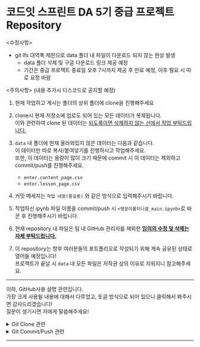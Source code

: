 # 코드잇 스프린트 DA 5기 중급 프로젝트 Repository

<수정사항>
- git lfs 대역폭 제한으로 data 폴더 내 파일이 다운로드 되지 않는 현상 발생
  - data 폴더 삭제 및 구글 다운로드 링크 제공 예정
  - 기간은 중급 프로젝트 종료일 오후 7시까지 제공 후 만료 예정, 이후 필요 시 따로 요청 바람

<주의사항> (내용 추가시 디스코드로 공지할 예정)
1. 현재 작업하고 계시는 폴더의 상위 폴더에 clone을 진행해주세요
2. clone시 현재 저장소에 업로도 되어 있는 모든 데이터가 복제됩니다.<br/>
   이와 관련하여 clone 된 데이터는 <ins>되도록이면 삭제하지 않는 선에서 작업 부탁드립니다.</ins>
3. ``data`` 내 폴더에 현재 올라와있지 않은 데이터는 다음과 같습니다.<br/>
   이 데이터만 따로 복사/붙여넣기를 진행하시고 작업해주세요.<br/>
   또한, 이 데이터는 용량이 많이 크기 때문에 commit 시 이 데이터는 제외하고 commit/push를 진행해주세요.<br/>

   - ``enter.content_page.csv``
   - ``enter.lesson_page.csv``
4. 커밋 메세지는 ``작업 내용(홍길동)`` 와 같은 방식으로 입력해주시기 바랍니다.
5. 작업하신 ipynb 파일 이름을 commit/push 시 ``<영문이름이니셜_main.ipynb>``로 바꾼 후 진행해주시기 바립니다.
6. 현재 repository 내 파일은 팀 내 GitHub 관리자를 제외한 **<ins>임의의 수정 및 삭제는 자제 부탁드립니다.</ins>**
7. 이 repository는 향후 여러분들의 포트폴리오로 작성되기 위해 계속 공유된 상태로 열어둘 예정입니다!<br/>
   프로젝트가 끝날 시 ``data`` 내 모든 파일은 저작권 상의 이유로 지워지니 참고해주세요.

---

이하, GitHub사용 설명 관련입니다.<br/>
가장 크게 사용될 내용에 대해서 다루었고, 토글 방식으로 되어 있으니 클릭해서 봐주시면 감사드리겠습니다!<br/>
질문이 생기시면 저에게 말씀해주세요!

<details>
<summary>Git Clone 관련</summary>
<div markdown="1">


1. VSCode를 킨 뒤 F1 버튼을 눌러 ``Git:Clone`` 검색 후 ``Clone from GitHub`` 실행<br/>
![clone1](./img/clone1.png)<br/>
2. ``saeraniren/intermediate_project`` 검색<br/>
![clone2](./img/clone2.png)<br/>
3. 작업 영역을 만들 곳에 ``Select as Repository Destination`` 클릭<br/>
![clone3](./img/clone3.png)<br/>

</div>
</details>

<details>
<summary>Git Commit/Push 관련</summary>
<div markdown="1">

1. <ins>Clone으로 만들어진 작업 영역에서 꼭 시작하기</ins><br/>
2. 왼쪽 사이드의 아이콘 중 위에서 3번째 아이콘 클릭<br/>
![commit_push1](./img/commit_push1.png)<br/>
3. ``Changes`` 탭에 있는 파일 중 내가 업로드할 파일 선택 후 ``Staged Changes`` 탭에 잘 올라가져 있는지 확인<br/>
![commit_push2](./img/commit_push2.png)<br/>
4. VSCode 최상단 ``Terminal(터미널)`` 클릭 후 ``New Terminal(새 터미널)`` 선택<br/>
![commit_push3](./img/commit_push3.png)<br/>
5. 표시된 터미널에 ``git commit -m "상단의-예시"`` 입력 후 엔터<br/>
![commit_push4](./img/commit_push4.png)<br/>
6. ``git push origin main`` 입력 시 GitHub 저장소에 저장 완료<br/>
![commit_push15](./img/commit_push5.png)<br/>
</div>
</details>

---
